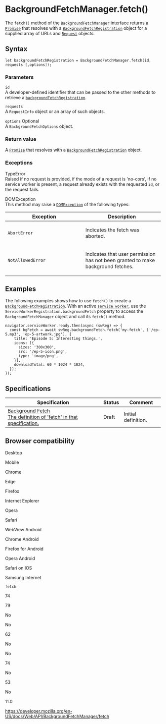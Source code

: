 # BackgroundFetchManager.fetch()

The `fetch()` method of the [`BackgroundFetchManager`](../backgroundfetchmanager) interface returns a [`Promise`](https://developer.mozilla.org/en-US/docs/Web/JavaScript/Reference/Global_Objects/Promise) that resolves with a [`BackgroundFetchRegistration`](../backgroundfetchregistration) object for a supplied array of URLs and [`Request`](../request) objects.

## Syntax

    let backgroundFetchRegistration = BackgroundFetchManager.fetch(id, requests [,options]);

### Parameters

`id`  
A developer-defined identifier that can be passed to the other methods to retrieve a [`backgroundFetchRegistration`](../backgroundfetchregistration).

`requests`  
A <span class="page-not-created">`RequestInfo`</span> object or an array of such objects.

`options` <span class="badge inline optional">Optional</span>  
A <span class="page-not-created">`BackgroundFetchOptions`</span> object.

### Return value

A [`Promise`](https://developer.mozilla.org/en-US/docs/Web/JavaScript/Reference/Global_Objects/Promise) that resolves with a [`BackgroundFetchRegistration`](../backgroundfetchregistration) object.

### Exceptions

TypeError  
Raised if no request is provided, if the mode of a request is 'no-cors', if no service worker is present, a request already exists with the requested `id`, or the request fails.

DOMException  
This method may raise a [`DOMException`](../domexception) of the following types:

<table><colgroup><col style="width: 50%" /><col style="width: 50%" /></colgroup><thead><tr class="header"><th>Exception</th><th>Description</th></tr></thead><tbody><tr class="odd"><td><code>AbortError</code></td><td><p>Indicates the fetch was aborted.</p></td></tr><tr class="even"><td><code>NotAllowedError</code></td><td><p>Indicates that user permission has not been granted to make background fetches.</p></td></tr></tbody></table>

## Examples

The following examples shows how to use `fetch()` to create a [`BackgroundFetchRegistration`](../backgroundfetchregistration). With an active [`service worker`](../serviceworker), use the <span class="page-not-created">`ServiceWorkerRegistration.backgroundFetch`</span> property to access the `BackgroundFetchManager` object and call its `fetch()` method.

    navigator.serviceWorker.ready.then(async (swReg) => {
      const bgFetch = await swReg.backgroundFetch.fetch('my-fetch', ['/ep-5.mp3', 'ep-5-artwork.jpg'], {
        title: 'Episode 5: Interesting things.',
        icons: [{
          sizes: '300x300',
          src: '/ep-5-icon.png',
          type: 'image/png',
        }],
        downloadTotal: 60 * 1024 * 1024,
      });
    });

## Specifications

<table><thead><tr class="header"><th>Specification</th><th>Status</th><th>Comment</th></tr></thead><tbody><tr class="odd"><td><a href="https://wicg.github.io/background-fetch/#background-fetch-manager-fetch">Background Fetch<br />
<span class="small">The definition of 'fetch' in that specification.</span></a></td><td><span class="spec-draft">Draft</span></td><td>Initial definition.</td></tr></tbody></table>

## Browser compatibility

Desktop

Mobile

Chrome

Edge

Firefox

Internet Explorer

Opera

Safari

WebView Android

Chrome Android

Firefox for Android

Opera Android

Safari on IOS

Samsung Internet

`fetch`

74

79

No

No

62

No

No

74

No

53

No

11.0

<a href="https://developer.mozilla.org/en-US/docs/Web/API/BackgroundFetchManager/fetch" class="_attribution-link">https://developer.mozilla.org/en-US/docs/Web/API/BackgroundFetchManager/fetch</a>

